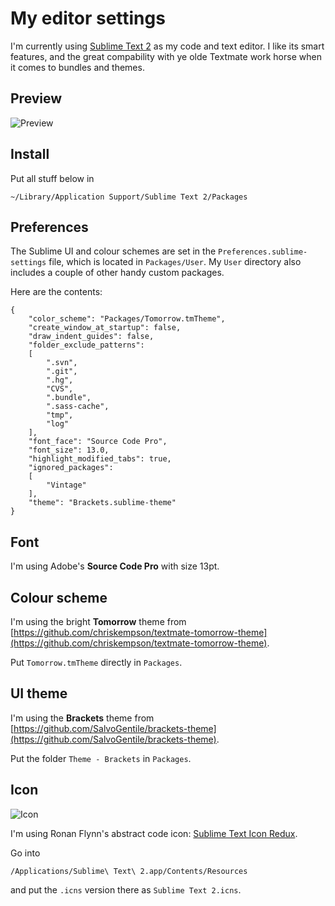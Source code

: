 # My editor settings

I'm currently using [Sublime Text 2](http://www.sublimetext.com/) as my code and text editor. I like its smart features, and the great compability with ye olde Textmate work horse when it comes to bundles and themes.

## Preview

![Preview](http://f.cl.ly/items/2T2N3G053t2x2o2h120f/SublimeTextSetup.png)

## Install

Put all stuff below in

	~/Library/Application Support/Sublime Text 2/Packages

## Preferences

The Sublime UI and colour schemes are set in the `Preferences.sublime-settings` file, which is located in `Packages/User`. My `User` directory also includes a couple of other handy custom packages.

Here are the contents:

	{
		"color_scheme": "Packages/Tomorrow.tmTheme",
		"create_window_at_startup": false,
		"draw_indent_guides": false,
		"folder_exclude_patterns":
		[
			".svn",
			".git",
			".hg",
			"CVS",
			".bundle",
			".sass-cache",
			"tmp",
			"log"
		],
		"font_face": "Source Code Pro",
		"font_size": 13.0,
		"highlight_modified_tabs": true,
		"ignored_packages":
		[
			"Vintage"
		],
		"theme": "Brackets.sublime-theme"
	}

## Font

I'm using Adobe's **Source Code Pro** with size 13pt.

## Colour scheme

I'm using the bright **Tomorrow** theme from
[https://github.com/chriskempson/textmate-tomorrow-theme](https://github.com/chriskempson/textmate-tomorrow-theme). 

Put `Tomorrow.tmTheme` directly in `Packages`.

## UI theme

I'm using the **Brackets** theme from [https://github.com/SalvoGentile/brackets-theme](https://github.com/SalvoGentile/brackets-theme).

Put the folder `Theme - Brackets` in `Packages`.

## Icon

![Icon](http://f.cl.ly/items/1j0y2y1S2O0v1V0G2L2o/Sublime%20Text%20256.png)

I'm using Ronan Flynn's abstract code icon: [Sublime Text Icon Redux](http://dribbble.com/shots/1069298-Sublime-Text-Icon-Redux).

Go into

	/Applications/Sublime\ Text\ 2.app/Contents/Resources

and put the `.icns` version there as `Sublime Text 2.icns`.
